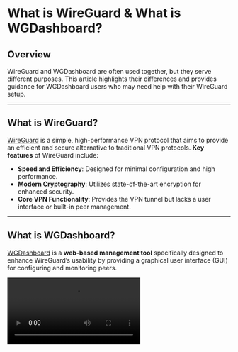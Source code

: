# What is WireGuard &amp; What is WGDashboard?

## Overview
WireGuard and WGDashboard are often used together, but they serve different purposes. This article highlights their differences and provides guidance for WGDashboard users who may need help with their WireGuard setup.

---

## What is WireGuard?
[WireGuard](https://www.wireguard.com/) is a simple, high-performance VPN protocol that aims to provide an efficient and secure alternative to traditional VPN protocols. **Key features** of WireGuard include:
- **Speed and Efficiency**: Designed for minimal configuration and high performance.
- **Modern Cryptography**: Utilizes state-of-the-art encryption for enhanced security.
- **Core VPN Functionality**: Provides the VPN tunnel but lacks a user interface or built-in peer management.

---

## What is WGDashboard?
[WGDashboard](https://donaldzou.github.io/WGDashboard-Documentation/) is a **web-based management tool** specifically designed to enhance WireGuard’s usability by providing a graphical user interface (GUI) for configuring and monitoring peers.

<video src="https://www.youtube.com/watch?v=0mwzd5Gr2eU"/>

- Automatically look for existing WireGuard configuration under `/etc/wireguard`
- Easy to use interface, provided credential and TOTP protection to the dashboard
- Manage peers and configuration
	- Add Peers or by bulk with auto-generated information
	- Edit peer information
	- Delete peers with ease
	- Restrict peers
	- Generate QR Code and `.conf` file for peers, share it through a public link
	- Schedule jobs to delete / restrict peer when conditions are met
- View real time peer status
- Testing tool: Ping and Traceroute to your peer

## Note for WireGuard LXC Script Users

> [WireGuard LXC](https://community-scripts.github.io/ProxmoxVE/scripts?id=wireguard)

> **WireGuard and WGDashboard are separate components**:
> - **WireGuard** is the VPN software itself.
> - **WGDashboard** is an optional tool for managing and monitoring WireGuard configurations.

If you encounter issues specifically with **WireGuard** (e.g., connectivity or tunnel errors), refer to WireGuard’s [official documentation](https://www.wireguard.com/) or support. 

**WGDashboard** issues related to the interface, peer management, or dashboard functionality can be reported [here](https://github.com/donaldzou/WGDashboard).

A default configuration file (`wg0.conf`) is already included in the standard installation. This configuration is designed to simplify the setup and enhance understanding for new users. You can view and edit it using:

```bash
nano /etc/wireguard/wg0.conf
```

The default configuration looks similar to the following:
```bash
[Interface]
PrivateKey = <your-private-key>
Address = 10.0.0.1/24
SaveConfig = true
PostUp = iptables -A FORWARD -i wg0 -j ACCEPT; iptables -A FORWARD -o wg0 -j ACCEPT; iptables -t nat -A POSTROUTING -o eth0 -j MASQUERADE;
PostDown = iptables -D FORWARD -i wg0 -j ACCEPT; iptables -D FORWARD -o wg0 -j ACCEPT; iptables -t nat -D POSTROUTING -o eth0 -j MASQUERADE;
ListenPort = 51820
```